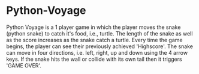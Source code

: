 # Python-Voyage
Python Voyage is a 1 player game in which the player moves the snake (python snake) to catch it's food, i.e., turtle. The length of the snake as well as the score increases as the snake catch a turtle. Every time the game begins, the player can see their previously achieved 'Highscore'. The snake can move in four directions, i.e. left, right, up and down using the 4 arrow keys. If the snake hits the wall or collide with its own tail then it triggers 'GAME OVER'.
